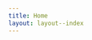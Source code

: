 ```yaml
---
title: Home
layout: layout--index
---
```


<!-- <div class="intro">

	<h1>Aman Srivastava is a freelance graphic designer with a focus on branding, storytelling, and illustration.</h1>

	<h2>Check out <a href="#">his work</a>, learn more <a href="#">about him</a> or <a href="#">high five him</a>.</h2>
</div>

<div class="intro">
	<h1>Check out <a href="#">his work</a>, learn more <a href="#">about him</a> or <a href="#">high five him</a>.</h1>
</div>

</a><a href="#">
	<span>we all do something.</span>
</a>



<a href="#">
	<span>we all do something.</span>
</a>
<a href="#">
	<span>we all do something.</span>
</a>
<a href="#">
	<span>we all do something.</span>
</a>
<a href="#">
	<span>we all do something.</span>
</a>
<a href="#">
	<span>we all do something.</span>
</a>
<a href="#">
	<span>we all do something.</span>
</a>
<a href="#">
	<span>we all do something.</span>
</a>
<a href="#">
	<span>we all do something.</span>
</a>
<a href="#">
	<span>we all do something.</span>
</a> -->
